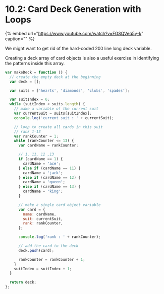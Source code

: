 # 10.2: Card Deck Generation with Loops

{% embed url="https://www.youtube.com/watch?v=FG8QVeq5y-k" caption="" %}

We might want to get rid of the hard-coded 200 line long deck variable.

Creating a deck array of card objects is also a useful exercise in identifying the patterns inside this array.

```javascript
var makeDeck = function () {
  // create the empty deck at the beginning
  var deck = [];

  var suits = ['hearts', 'diamonds', 'clubs', 'spades'];

  var suitIndex = 0;
  while (suitIndex < suits.length) {
    // make a variable of the current suit
    var currentSuit = suits[suitIndex];
    console.log('current suit : ' + currentSuit);

    // loop to create all cards in this suit
    // rank 1-13
    var rankCounter = 1;
    while (rankCounter <= 13) {
      var cardName = rankCounter;

      // 1, 11, 12 ,13
      if (cardName == 1) {
        cardName = 'ace';
      } else if (cardName == 11) {
        cardName = 'jack';
      } else if (cardName == 12) {
        cardName = 'queen';
      } else if (cardName == 13) {
        cardName = 'king';
      }

      // make a single card object variable
      var card = {
        name: cardName,
        suit: currentSuit,
        rank: rankCounter,
      };

      console.log('rank : ' + rankCounter);

      // add the card to the deck
      deck.push(card);

      rankCounter = rankCounter + 1;
    }
    suitIndex = suitIndex + 1;
  }

  return deck;
};
```

